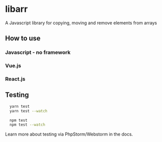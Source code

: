# libarr

A Javascript library for copying, moving and remove elements from arrays

## How to use

### Javascript - no framework


### Vue.js

### React.js

## Testing

```bash
  yarn test
  yarn test --watch
  
  npm test
  npm test --watch
```

Learn more about testing via PhpStorm/Webstorm in the docs.

